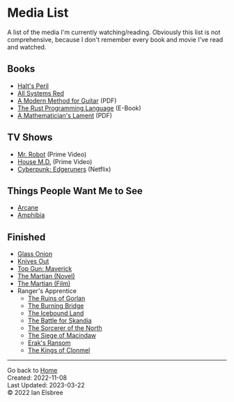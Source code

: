 # Media List

A list of the media I'm currently watching/reading. Obviously this list is not comprehensive, because I don't remember every book and movie I've read and watched.

## Books

- [Halt's Peril](https://www.google.com/books/edition/Halt_s_Peril/X6KPYfRHk2gC)
- [All Systems Red](https://www.google.com/books/edition/All_Systems_Red/ZSu2DQAAQBAJ)
- [A Modern Method for Guitar](attachments/A_Modern_Method_for_Guitar_Volume_1.pdf) (PDF)
- [The Rust Programming Language](https://rust-book.cs.brown.edu/ch06-01-defining-an-enum.html) (E-Book)
- [A Mathematician's Lament](attachments/LockhartsLament.pdf) (PDF)

## TV Shows

- [Mr. Robot](https://www.amazon.com/gp/video/detail/B00YBX664Q/ref=atv_dp_season_select_s2) (Prime Video)
- [House M.D.](https://www.amazon.com/gp/video/detail/B00C15T422/ref=atv_hm_hom_1_c_lZOsi7_2_2) (Prime Video)
- [Cyberpunk: Edgeruners](https://www.netflix.com/browse?jbv=81054853) (Netflix)

## Things People Want Me to See

- [Arcane](https://www.netflix.com/search?q=arcane&jbv=81435684)
- [Amphibia](https://www.disneyplus.com/series/amphibia/4jsQ0zDkUTeN)

## Finished

- [Glass Onion](https://www.imdb.com/title/tt11564570/)
- [Knives Out](https://www.imdb.com/title/tt8946378/)
- [Top Gun: Maverick](https://www.imdb.com/title/tt1745960/)
- [The Martian (Novel)](https://www.google.com/books/edition/The_Martian/OPAgEAAAQBAJ)
- [The Martian (Film)](https://www.imdb.com/title/tt3659388/)
- Ranger's Apprentice
  - [The Ruins of Gorlan](https://www.google.com/books/edition/The_Ruins_of_Gorlan/4I6RDwAAQBAJ)
  - [The Burning Bridge](https://www.google.com/books/edition/The_Burning_Bridge/BbxvDwAAQBAJ)
  - [The Icebound Land](https://www.google.com/books/edition/The_Icebound_Land/UsQur0UufBsC)
  - [The Battle for Skandia](https://www.google.com/books/edition/The_Battle_for_Skandia/LbENJ4wZP1QC)
  - [The Sorcerer of the North](https://www.google.com/books/edition/The_Sorcerer_of_the_North/PJn-7dLnSnEC)
  - [The Siege of Macindaw](https://www.google.com/books/edition/The_Siege_of_Macindaw/dG2mDwAAQBAJ)
  - [Erak's Ransom](https://www.google.com/books/edition/Erak_s_Ransom/VK6ZDwAAQBAJ)
  - [The Kings of Clonmel](https://www.google.com/books/edition/The_Kings_of_Clonmel/RK6ZDwAAQBAJ)

---
Go back to [Home]  
Created: 2022-11-08  
Last Updated: 2023-03-22  
© 2022 Ian Elsbree  

[Home]: index "Home Page"
